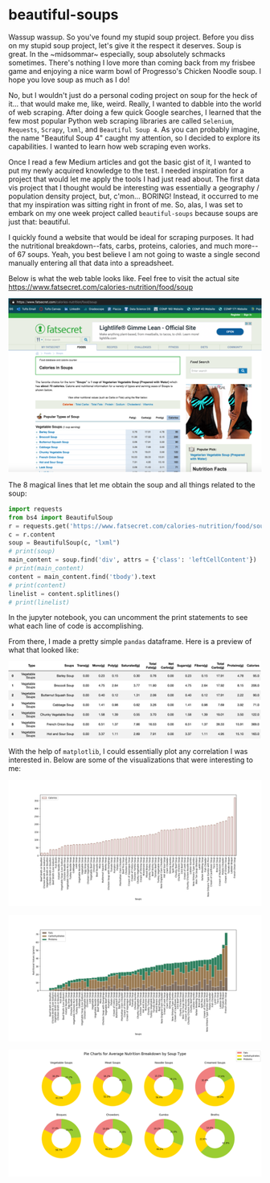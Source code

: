 # beautiful-soups

Wassup wassup. So you've found my stupid soup project. Before you diss on my stupid soup project, let's give it the respect it deserves. Soup is great. In the \~midsommar\~ especially, soup absolutely schmacks sometimes. There's nothing I love more than coming back from my frisbee game and enjoying a nice warm bowl of Progresso's Chicken Noodle soup. I hope you love soup as much as I do!

No, but I wouldn't just do a personal coding project on soup for the heck of it... that would make me, like, weird. Really, I wanted to dabble into the world of web scraping. After doing a few quick Google searches, I learned that the few most popular Python web scraping libraries are called `Selenium`, `Requests`, `Scrapy`, `lxml`, and `Beautiful Soup 4`. As you can probably imagine, the name "Beautiful Soup 4" caught my attention, so I decided to explore its capabilities. I wanted to learn how web scraping even works. 

Once I read a few Medium articles and got the basic gist of it, I wanted to put my newly acquired knowledge to the test. I needed inspiration for a project that would let me apply the tools I had just read about. The first data vis project that I thought would be interesting was essentially a geography / population density project, but, c'mon... BORING! Instead, it occurred to me that my inspiration was sitting right in front of me. So, alas, I was set to embark on my one week project called `beautiful-soups` because soups are just that: beautiful. 

I quickly found a website that would be ideal for scraping purposes. It had the nutritional breakdown--fats, carbs, proteins, calories, and much more--of 67 soups. Yeah, you best believe I am not going to waste a single second manually entering all that data into a spreadsheet. 

Below is what the web table looks like. Feel free to visit the actual site https://www.fatsecret.com/calories-nutrition/food/soup

![soup website](webpage_photo.png)

The 8 magical lines that let me obtain the soup and all things related to the soup:
```python
import requests
from bs4 import BeautifulSoup
r = requests.get('https://www.fatsecret.com/calories-nutrition/food/soup')
c = r.content
soup = BeautifulSoup(c, "lxml")
# print(soup)
main_content = soup.find('div', attrs = {'class': 'leftCellContent'})
# print(main_content)
content = main_content.find('tbody').text
# print(content)
linelist = content.splitlines()
# print(linelist)
```

In the jupyter notebook, you can uncomment the print statements to see what each line of code is accomplishing. 

From there, I made a pretty simple `pandas` dataframe. Here is a preview of what that looked like:

![pandas dataframe](dataframe.png)

With the help of `matplotlib`, I could essentially plot any correlation I was interested in. Below are some of the visualizations that were interesting to me:

![calories vs. soup in ascending order](calories.png)

![soup nutrition breakdown stacked bar graph](beautifulsoups.png)

![pie charts: average nutrition breakdown by soup type](piecharts.png)

